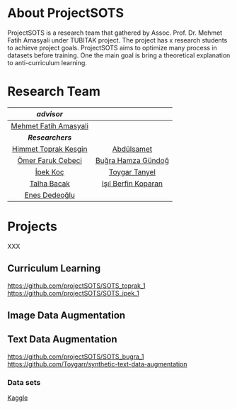 # About ProjectSOTS

ProjectSOTS is a research team that gathered by Assoc. Prof. Dr. Mehmet Fatih Amasyali under TUBITAK project. The project has x research students to achieve project goals. ProjectSOTS aims to optimize many process in datasets before training. One the main goal is bring a theoretical explanation to anti-curriculum learning.


# Research Team
| *advisor* | |
| :-: |  :-: |
| [Mehmet Fatih Amasyali](https://sites.google.com/view/mfatihamasyali/) | |
|  ***Researchers*** | |
| [Himmet Toprak Kesgin](https://avesis.yildiz.edu.tr/tkesgin)  | [Abdülsamet]()  |
| [Ömer Faruk Cebeci]()  | [Buğra Hamza Gündoğ](https://github.com/BugraHamza)  |
| [İpek Koç](https://github.com/ip-ek) | [Toygar Tanyel](https://github.com/Toygarr) |
| [Talha Bacak]() | [Işıl Berfin Koparan](https://github.com/isilberfin) |
| [Enes Dedeoğlu]()| |



# Projects

XXX

## Curriculum Learning

https://github.com/projectSOTS/SOTS_toprak_1<br />
https://github.com/projectSOTS/SOTS_ipek_1


## Image Data Augmentation 


## Text Data Augmentation

https://github.com/projectSOTS/SOTS_bugra_1<br />
https://github.com/Toygarr/synthetic-text-data-augmentation

### Data sets

[Kaggle](https://www.kaggle.com/toygarr/data-sets-for-text-data-augmentation)
